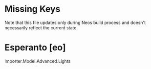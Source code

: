 # Missing Keys
Note that this file updates only during Neos build process and doesn't necessarily reflect the current state.

# Esperanto [eo]
Importer.Model.Advanced.Lights  

